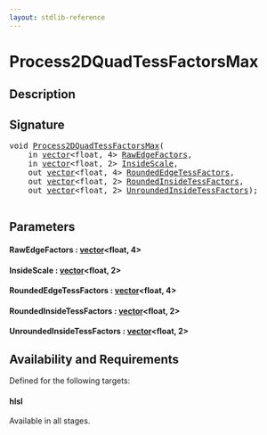 ```yaml
---
layout: stdlib-reference
---
```


# Process2DQuadTessFactorsMax

## Description





## Signature 

<pre>
<span class="code_keyword">void</span> <a href="process2dquadtessfactorsmax-089dho.html">Process2DQuadTessFactorsMax</a>(
    <span class="code_keyword">in</span> <a href="../types/vector/index.html" class="code_type">vector</a>&lt;<span class="code_keyword">float</span>, 4&gt; <a href="process2dquadtessfactorsmax-089dho.html#decl-RawEdgeFactors" class="code_param">RawEdgeFactors</a>,
    <span class="code_keyword">in</span> <a href="../types/vector/index.html" class="code_type">vector</a>&lt;<span class="code_keyword">float</span>, 2&gt; <a href="process2dquadtessfactorsmax-089dho.html#decl-InsideScale" class="code_param">InsideScale</a>,
    <span class="code_keyword">out</span> <a href="../types/vector/index.html" class="code_type">vector</a>&lt;<span class="code_keyword">float</span>, 4&gt; <a href="process2dquadtessfactorsmax-089dho.html#decl-RoundedEdgeTessFactors" class="code_param">RoundedEdgeTessFactors</a>,
    <span class="code_keyword">out</span> <a href="../types/vector/index.html" class="code_type">vector</a>&lt;<span class="code_keyword">float</span>, 2&gt; <a href="process2dquadtessfactorsmax-089dho.html#decl-RoundedInsideTessFactors" class="code_param">RoundedInsideTessFactors</a>,
    <span class="code_keyword">out</span> <a href="../types/vector/index.html" class="code_type">vector</a>&lt;<span class="code_keyword">float</span>, 2&gt; <a href="process2dquadtessfactorsmax-089dho.html#decl-UnroundedInsideTessFactors" class="code_param">UnroundedInsideTessFactors</a>);

</pre>

## Parameters

####  <a id="decl-RawEdgeFactors"></a>RawEdgeFactors  : [vector](../types/vector/index)\<float, 4\>
####  <a id="decl-InsideScale"></a>InsideScale  : [vector](../types/vector/index)\<float, 2\>
####  <a id="decl-RoundedEdgeTessFactors"></a>RoundedEdgeTessFactors  : [vector](../types/vector/index)\<float, 4\>
####  <a id="decl-RoundedInsideTessFactors"></a>RoundedInsideTessFactors  : [vector](../types/vector/index)\<float, 2\>
####  <a id="decl-UnroundedInsideTessFactors"></a>UnroundedInsideTessFactors  : [vector](../types/vector/index)\<float, 2\>

## Availability and Requirements

Defined for the following targets:

#### hlsl
Available in all stages.



